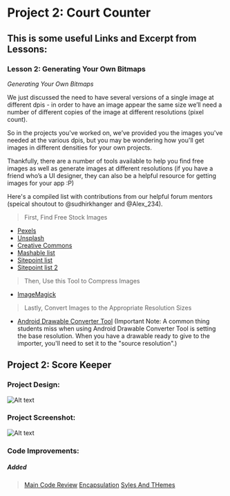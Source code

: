 # Project 2: Court Counter

## This is some useful Links and Excerpt from Lessons:

### Lesson 2: Generating Your Own Bitmaps

*Generating Your Own Bitmaps*

We just discussed the need to have several versions of a single image at different dpis - in order to have an image appear the same size we’ll need a number of different copies of the image at different resolutions (pixel count).

So in the projects you've worked on, we’ve provided you the images you've needed at the various dpis, but you may be wondering how you'll get images in different densities for your own projects.

Thankfully, there are a number of tools available to help you find free images as well as generate images at different resolutions (if you have a friend who’s a UI designer, they can also be a helpful resource for getting images for your app :P)

Here's a compiled list with contributions from our helpful forum mentors (speical shoutout to @sudhirkhanger and @Alex_234).

>  First, Find Free Stock Images

- [Pexels](https://www.pexels.com/)
- [Unsplash](https://unsplash.com/)
- [Creative Commons](https://search.creativecommons.org/)
- [Mashable list](https://mashable.com/2013/10/03/video-assets-creative-commons/#ROSbOEWDgiq3)
- [Sitepoint list](https://www.sitepoint.com/5-sites-fantastic-creative-commons-design-resources/)
- [Sitepoint list 2](https://www.sitepoint.com/creative-commons-sources/)

> Then, Use this Tool to Compress Images
- [ImageMagick](https://www.imagemagick.org/script/index.php)

> Lastly, Convert Images to the Appropriate Resolution Sizes
- [Android Drawable Converter Tool](https://plugins.jetbrains.com/plugin/7658-android-drawable-importer) (Important Note: A common thing students miss when using Android Drawable Converter Tool is setting the base resolution. When you have a drawable ready to give to the importer, you'll need to set it to the "source resolution".)


## Project 2: Score Keeper

### Project Design:
![Alt text](https://github.com/doct0rX/Udacity/blob/master/Android/AndroidBasicsbyGoogleNanodegreeProgram/p2-court-counter/screens/IMG_4638.JPG)

### Project Screenshot:
![Alt text](https://github.com/doct0rX/Udacity/blob/master/Android/AndroidBasicsbyGoogleNanodegreeProgram/p2-court-counter/screens/Screenshot_1519597607.png)

### Code Improvements:
##### Added 
> [Main Code Review](https://review.udacity.com/?utm_medium=email&utm_campaign=ret_000_auto_ndxxx_submission-reviewed&utm_source=blueshift&utm_content=reviewsapp-submission-reviewed&bsft_clkid=b99df2b3-0397-4e85-bce0-e6f270d150b6&bsft_uid=0a185366-ce3f-475d-81c4-562953549ab4&bsft_mid=8a352d15-2c33-4c56-8c46-c2d5d3086179&bsft_eid=6f154690-7543-4582-9be7-e397af208dbd&bsft_txnid=d9ef32f4-072b-4be5-8240-4f566af573fb#!/reviews/1055215)
> [Encapsulation](https://www.tutorialspoint.com/java/java_encapsulation.htm)
> [Syles And THemes](https://developer.android.com/guide/topics/ui/look-and-feel/themes.html)